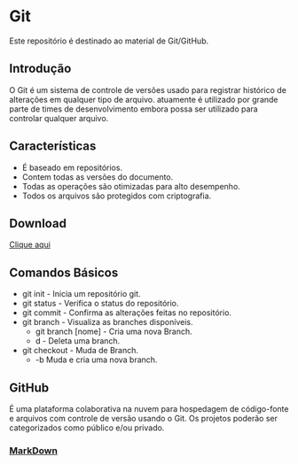 # Git
Este repositório é destinado ao material de Git/GitHub.

## Introdução
O Git é um sistema de controle de versões usado para registrar histórico de alterações em qualquer tipo de arquivo. atuamente é utilizado por grande parte de times de desenvolvimento embora possa ser utilizado para controlar qualquer arquivo.

## Características
* É baseado em repositórios.
* Contem todas as versões do documento.
* Todas as operações são otimizadas para alto desempenho.
* Todos os arquivos são protegidos com criptografia.

## Download 
[Clique aqui](https://git-scm.com/)

## Comandos Básicos
* git init - Inicia um repositório git.
* git status - Verifica o status do repositório.
* git commit - Confirma as alterações feitas no repositório.
* git branch - Visualiza as branches disponíveis.
  * git branch [nome] - Cria uma nova Branch.
  - d - Deleta uma branch.
* git checkout - Muda de Branch.
  * -b Muda e cria uma nova branch.


## GitHub
É  uma plataforma colaborativa na nuvem para hospedagem de código-fonte e arquivos com controle de versão usando o Git. Os projetos poderão ser categorizados como público e/ou privado.


### [MarkDown](LinguagemMarkdown.md)

